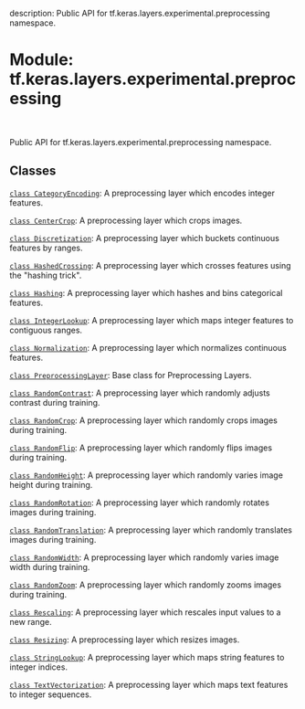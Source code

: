 description: Public API for tf.keras.layers.experimental.preprocessing namespace.

<div itemscope itemtype="http://developers.google.com/ReferenceObject">
<meta itemprop="name" content="tf.keras.layers.experimental.preprocessing" />
<meta itemprop="path" content="Stable" />
</div>

# Module: tf.keras.layers.experimental.preprocessing

<!-- Insert buttons and diff -->

<table class="tfo-notebook-buttons tfo-api nocontent" align="left">

</table>



Public API for tf.keras.layers.experimental.preprocessing namespace.



## Classes

[`class CategoryEncoding`](../../../../tf/keras/layers/CategoryEncoding.md): A preprocessing layer which encodes integer features.

[`class CenterCrop`](../../../../tf/keras/layers/CenterCrop.md): A preprocessing layer which crops images.

[`class Discretization`](../../../../tf/keras/layers/Discretization.md): A preprocessing layer which buckets continuous features by ranges.

[`class HashedCrossing`](../../../../tf/keras/layers/experimental/preprocessing/HashedCrossing.md): A preprocessing layer which crosses features using the "hashing trick".

[`class Hashing`](../../../../tf/keras/layers/Hashing.md): A preprocessing layer which hashes and bins categorical features.

[`class IntegerLookup`](../../../../tf/keras/layers/IntegerLookup.md): A preprocessing layer which maps integer features to contiguous ranges.

[`class Normalization`](../../../../tf/keras/layers/Normalization.md): A preprocessing layer which normalizes continuous features.

[`class PreprocessingLayer`](../../../../tf/keras/layers/experimental/preprocessing/PreprocessingLayer.md): Base class for Preprocessing Layers.

[`class RandomContrast`](../../../../tf/keras/layers/RandomContrast.md): A preprocessing layer which randomly adjusts contrast during training.

[`class RandomCrop`](../../../../tf/keras/layers/RandomCrop.md): A preprocessing layer which randomly crops images during training.

[`class RandomFlip`](../../../../tf/keras/layers/RandomFlip.md): A preprocessing layer which randomly flips images during training.

[`class RandomHeight`](../../../../tf/keras/layers/RandomHeight.md): A preprocessing layer which randomly varies image height during training.

[`class RandomRotation`](../../../../tf/keras/layers/RandomRotation.md): A preprocessing layer which randomly rotates images during training.

[`class RandomTranslation`](../../../../tf/keras/layers/RandomTranslation.md): A preprocessing layer which randomly translates images during training.

[`class RandomWidth`](../../../../tf/keras/layers/RandomWidth.md): A preprocessing layer which randomly varies image width during training.

[`class RandomZoom`](../../../../tf/keras/layers/RandomZoom.md): A preprocessing layer which randomly zooms images during training.

[`class Rescaling`](../../../../tf/keras/layers/Rescaling.md): A preprocessing layer which rescales input values to a new range.

[`class Resizing`](../../../../tf/keras/layers/Resizing.md): A preprocessing layer which resizes images.

[`class StringLookup`](../../../../tf/keras/layers/StringLookup.md): A preprocessing layer which maps string features to integer indices.

[`class TextVectorization`](../../../../tf/keras/layers/TextVectorization.md): A preprocessing layer which maps text features to integer sequences.

